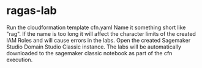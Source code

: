 # ragas-lab


Run the cloudformation template cfn.yaml
Name it something short like "rag". If the name is too long it will affect the character limits of the created IAM Roles and will cause errors in the labs. 
Open the created Sagemaker Studio Domain Studio Classic instance. The labs will be automatically downloaded to the sagemaker classic notebook as part of the cfn execution. 